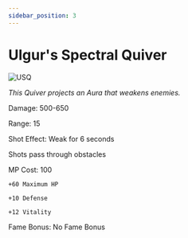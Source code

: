 ```yaml
---
sidebar_position: 3
---
```


# Ulgur's Spectral Quiver

![USQ](https://vwiki.valorserver.com/api/item/picture/ulgur's%20spectral%20quiver)

<i>This Quiver projects an Aura that weakens enemies.</i>

Damage: 500-650

Range: 15

Shot Effect: Weak for 6 seconds

Shots pass through obstacles

MP Cost: 100

    +60 Maximum HP
    
    +10 Defense

    +12 Vitality

Fame Bonus: No Fame Bonus
